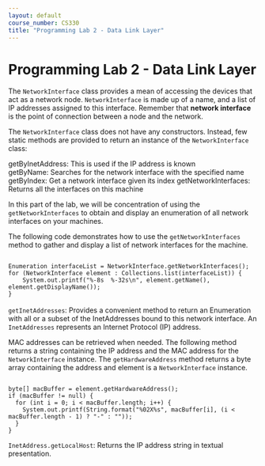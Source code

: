```yaml
---
layout: default
course_number: CS330
title: "Programming Lab 2 - Data Link Layer"
---
```


# Programming Lab 2 - Data Link Layer 

The <code>NetworkInterface</code> class provides a mean of accessing the devices that act as a network node. 
<code>NetworkInterface</code> is made up of a name, and a list of IP addresses assigned to this interface. 
Remember that **network interface** is the point of connection between a node and the network.

The <code>NetworkInterface</code> class does not have any constructors. Instead, few static methods are provided to 
return an instance of the <code>NetworkInterface</code> class: 

getByInetAddress: This is used if the IP address is known  
getByName: Searches for the network interface with the specified name 
getByIndex: Get a network interface given its index 
getNetworkInterfaces: Returns all the interfaces on this machine

In this part of the lab, we will be concentration of using the <code>getNetworkInterfaces</code> to obtain and display
an enumeration of all network interfaces on your machines.

The following code demonstrates how to use the <code>getNetworkInterfaces</code> method to gather and display a list of network 
interfaces for the machine. 

<code>
Enumeration<NetworkInterface> interfaceList = NetworkInterface.getNetworkInterfaces();
for (NetworkInterface element : Collections.list(interfaceList)) {
    System.out.printf("%-8s  %-32s\n", element.getName(), element.getDisplayName());
}
</code>
<br>
<code>getInetAddresses</code>: Provides a convenient method to return an Enumeration with all or a subset of the InetAddresses bound to this network interface. 
An <code>InetAddresses</code> represents an Internet Protocol (IP) address. 
 
MAC addresses can be retrieved when needed. The following method returns a string containing the IP address and the MAC address for the <code>NetworkInterface</code> instance. 
The <code>getHardwareAddress</code> method returns a byte array containing the address and element is a <code>NetworkInterface</code> instance. 

<code>
byte[] macBuffer = element.getHardwareAddress(); 
if (macBuffer != null) { 
  for (int i = 0; i < macBuffer.length; i++) { 
    System.out.printf(String.format("%02X%s", macBuffer[i], (i < macBuffer.length - 1) ? "-" : ""));   
  } 
} 
</code>

<code>InetAddress.getLocalHost</code>: Returns the IP address string in textual presentation. 
